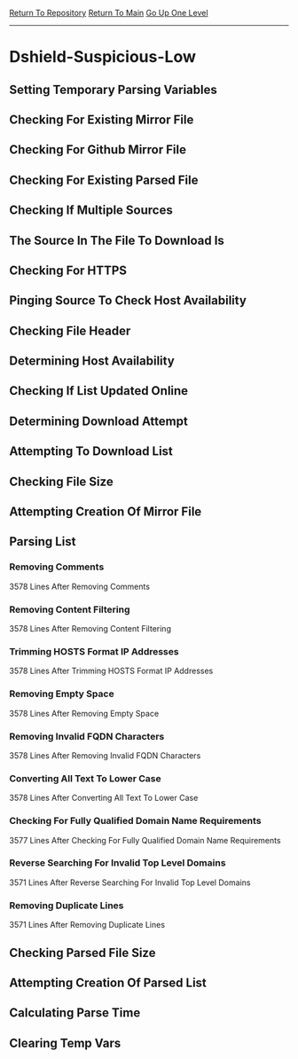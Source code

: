 [Return To Repository](https://github.com/deathbybandaid/piholeparser/)
[Return To Main](https://github.com/deathbybandaid/piholeparser/blob/master/RecentRunLogs/Mainlog.md)
[Go Up One Level](https://github.com/deathbybandaid/piholeparser/blob/master/RecentRunLogs/TopLevelScripts/30-Processing-External-Blacklists.md)
____________________________________
# Dshield-Suspicious-Low
## Setting Temporary Parsing Variables
## Checking For Existing Mirror File
## Checking For Github Mirror File
## Checking For Existing Parsed File
## Checking If Multiple Sources
## The Source In The File To Download Is
## Checking For HTTPS
## Pinging Source To Check Host Availability
## Checking File Header
## Determining Host Availability
## Checking If List Updated Online
## Determining Download Attempt
## Attempting To Download List
## Checking File Size
## Attempting Creation Of Mirror File
## Parsing List
### Removing Comments
3578 Lines After Removing Comments
### Removing Content Filtering
3578 Lines After Removing Content Filtering
### Trimming HOSTS Format IP Addresses
3578 Lines After Trimming HOSTS Format IP Addresses
### Removing Empty Space
3578 Lines After Removing Empty Space
### Removing Invalid FQDN Characters
3578 Lines After Removing Invalid FQDN Characters
### Converting All Text To Lower Case
3578 Lines After Converting All Text To Lower Case
### Checking For Fully Qualified Domain Name Requirements
3577 Lines After Checking For Fully Qualified Domain Name Requirements
### Reverse Searching For Invalid Top Level Domains
3571 Lines After Reverse Searching For Invalid Top Level Domains
### Removing Duplicate Lines
3571 Lines After Removing Duplicate Lines
## Checking Parsed File Size
## Attempting Creation Of Parsed List
## Calculating Parse Time
## Clearing Temp Vars
